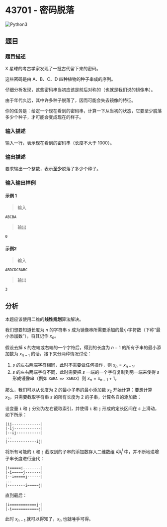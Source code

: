 # 43701 - 密码脱落

![Python3](https://img.shields.io/badge/Python3-AC-green)

## 题目

### 题目描述

X 星球的考古学家发现了一批古代留下来的密码。

这些密码是由 A、B、C、D 四种植物的种子串成的序列。

仔细分析发现，这些密码串当初应该是前后对称的（也就是我们说的镜像串）。

由于年代久远，其中许多种子脱落了，因而可能会失去镜像的特征。

你的任务是：给定一个现在看到的密码串，计算一下从当初的状态，它要至少脱落多少个种子，才可能会变成现在的样子。

### 输入描述

输入一行，表示现在看到的密码串（长度不大于 1000）。

### 输出描述

要求输出一个整数，表示**至少**脱落了多少个种子。

### 输入输出样例

#### 示例 1

> 输入

```txt
ABCBA
```

>输出

```txt
0
```

#### 示例2

>输入

```txt
ABDCDCBABC
```

> 输出

```txt
3
```

## 分析

本题应该使用二维的**线性规划**算法解决。

我们想要知道长度为 $n$ 的字符串 $s$ 成为镜像串所需要添加的最小字符数（下称“最小添加数”），将其记作 $x_n$。

假设去掉 $s$ 的左端或右端的一个字符后，得到的长度为 $n-1$ 的所有子串的最小添加数为 $x_{n-1}$ 的话，接下来分两种情况讨论：

1. $s$ 的左右两端字符相同，此时不需要做任何操作，则 $x_n = x_{n-1}$。
2. $s$ 的左右两端字符不同，此时需要把 $s$ 一端的一个字符复制到另一端来使得 $s$ 形成镜像串（例如 `XABA => XABAX`）则 $x_n = x_{n-1} + 1$。

那么，我们可以从长度为 2 的最小子串的最小添加数 $x_2$ 开始计算：要想计算 $x_2$，只需要截取字符串 $s$ 的所有长度为 2 的子串，计算各自的添加数：

设变量 `i` 和 `j` 分别为左右截取索引，并使得 `i` 和 `j` 形成的定长区间在 $s$ 上滑动，如下所示：

```
|ij-------------|
|-ij------------|
|--ij-----------|
...
|-------------ij|
```

将所有可能的 `i` 和 `j` 截取到的子串的添加数存入二维数组 $dp^i_j$ 中，并不断地递增子串长度进行迭代：

```
|i=====j--------|
|-i=====j-------|
|--i=====j------|
...
|--------i=====j|
```

直到最后：

```
|i============j-|
|-i============j|
```

此时 $x_{n-1}$ 就可以得知了，$x_n$ 也就唾手可得。
